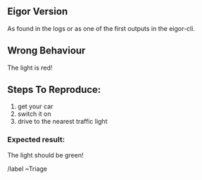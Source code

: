 ## Eigor Version

As found in the logs or as one of the first outputs in the eigor-cli.

## Wrong Behaviour

The light is red!

## Steps To Reproduce:

1. get your car
2. switch it on
3. drive to the nearest traffic light

### Expected result:

The light should be green!

/label ~Triage